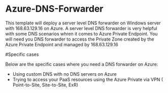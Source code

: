 # Azure-DNS-Forwarder

This template will deploy a server level DNS forwarder on Windows server with 168.63.129.16 on Azure. 
A server level DNS forwarder is very helpful with some DNS scenarios whren it comes to Azure Private Endpoint.
You will need you DNS forwarder to access the Private Zone created by the Azure Private Endpoint and managed by 168.63.129.16

#Specific cases

Below are the specific cases where you need a DNS forwarder on Azure:
- Using custom DNS with no DNS servers on Azure
- Trying to access your PaaS resources using the Azure Private via VPN ( Point-to-Site, Site-to-Site, ExR)

